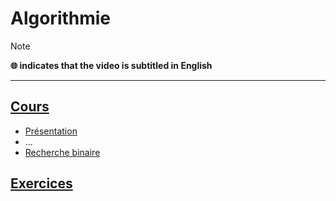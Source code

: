 # Algorithmie

> [!NOTE]
> **🌐 indicates that the video is subtitled in English**

---

## [Cours](https://www.youtube.com/playlist?list=PLrSOXFDHBtfE0AkOm795c2qpLQJNiEBbZ)

+ [Présentation](https://www.youtube.com/watch?v=R9iHBRQbiEI)
+ ...
+ [Recherche binaire](https://www.youtube.com/watch?v=gsaQRO0cU7Q)

## [Exercices](https://www.youtube.com/playlist?list=PLrSOXFDHBtfHzupAh7gJWX6GocGsJXrwK)
